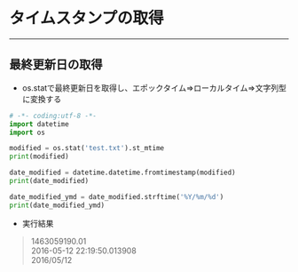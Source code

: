 # タイムスタンプの取得  

***
## 最終更新日の取得  
*  os.statで最終更新日を取得し、エポックタイム⇒ローカルタイム⇒文字列型に変換する
```python
# -*- coding:utf-8 -*-
import datetime
import os

modified = os.stat('test.txt').st_mtime
print(modified)

date_modified = datetime.datetime.fromtimestamp(modified)
print(date_modified)

date_modified_ymd = date_modified.strftime('%Y/%m/%d')
print(date_modified_ymd)
```

* 実行結果
> 1463059190.01  
2016-05-12 22:19:50.013908  
2016/05/12  

